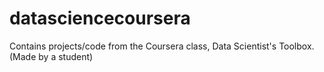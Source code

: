 # datasciencecoursera
Contains projects/code from the Coursera class, Data Scientist's Toolbox. (Made by a student)
